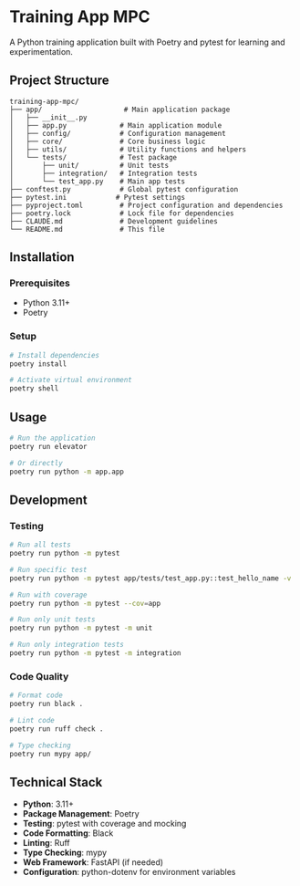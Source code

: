# Training App MPC

A Python training application built with Poetry and pytest for learning and experimentation.

## Project Structure

```
training-app-mpc/
├── app/                    # Main application package
│   ├── __init__.py
│   ├── app.py             # Main application module
│   ├── config/            # Configuration management
│   ├── core/              # Core business logic
│   ├── utils/             # Utility functions and helpers
│   └── tests/             # Test package
│       ├── unit/          # Unit tests
│       ├── integration/   # Integration tests
│       └── test_app.py    # Main app tests
├── conftest.py            # Global pytest configuration
├── pytest.ini            # Pytest settings
├── pyproject.toml         # Project configuration and dependencies
├── poetry.lock            # Lock file for dependencies
├── CLAUDE.md              # Development guidelines
└── README.md              # This file
```

## Installation

### Prerequisites
- Python 3.11+
- Poetry

### Setup
```bash
# Install dependencies
poetry install

# Activate virtual environment
poetry shell
```

## Usage

```bash
# Run the application
poetry run elevator

# Or directly
poetry run python -m app.app
```

## Development

### Testing
```bash
# Run all tests
poetry run python -m pytest

# Run specific test
poetry run python -m pytest app/tests/test_app.py::test_hello_name -v

# Run with coverage
poetry run python -m pytest --cov=app

# Run only unit tests
poetry run python -m pytest -m unit

# Run only integration tests  
poetry run python -m pytest -m integration
```

### Code Quality
```bash
# Format code
poetry run black .

# Lint code
poetry run ruff check .

# Type checking
poetry run mypy app/
```

## Technical Stack

- **Python**: 3.11+
- **Package Management**: Poetry
- **Testing**: pytest with coverage and mocking
- **Code Formatting**: Black
- **Linting**: Ruff
- **Type Checking**: mypy
- **Web Framework**: FastAPI (if needed)
- **Configuration**: python-dotenv for environment variables